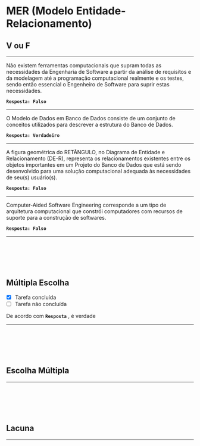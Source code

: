 # MER (Modelo Entidade-Relacionamento)

## V ou F
---
Não existem ferramentas computacionais que supram todas as necessidades da Engenharia de Software a partir da análise de requisitos e da modelagem até a programação computacional realmente e os testes, sendo então essencial o Engenheiro de Software para suprir estas necessidades.
 
**```Resposta: Falso```**

---

O Modelo de Dados em Banco de Dados consiste de um conjunto de conceitos utilizados para descrever a estrutura do Banco de Dados.

**```Resposta: Verdadeiro```**

---
A figura geométrica do RETÂNGULO, no Diagrama de Entidade e Relacionamento (DE-R), representa os relacionamentos existentes entre os objetos importantes em um Projeto do Banco de Dados que está sendo desenvolvido para uma solução computacional adequada às necessidades de seu(s) usuário(s).

**```Resposta: Falso```**

---

Computer-Aided Software Engineering corresponde a um tipo de arquitetura computacional que constrói computadores com recursos de suporte para a construção de softwares.

 **```Resposta: Falso```**
 
---











<br/>
<br/>
<br/>
<br/>

## Múltipla Escolha

- [x] Tarefa concluída
- [ ] Tarefa não concluída

De acordo com **```Resposta```**  , é verdade

---

<br/>
<br/>
<br/>
<br/>

## Escolha Múltipla


---

<br/>
<br/>
<br/>
<br/>

## Lacuna



---
